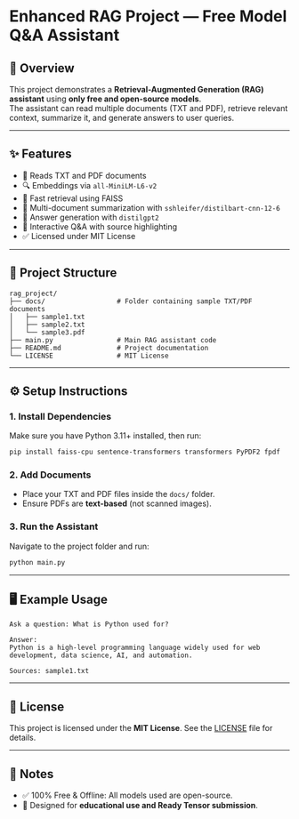 # Enhanced RAG Project — Free Model Q&A Assistant

## 📌 Overview
This project demonstrates a **Retrieval-Augmented Generation (RAG) assistant** using **only free and open-source models**.  
The assistant can read multiple documents (TXT and PDF), retrieve relevant context, summarize it, and generate answers to user queries.

---

## ✨ Features
- 📂 Reads TXT and PDF documents  
- 🔍 Embeddings via `all-MiniLM-L6-v2`  
- 📡 Fast retrieval using FAISS  
- 📝 Multi-document summarization with `sshleifer/distilbart-cnn-12-6`  
- 🤖 Answer generation with `distilgpt2`  
- 💬 Interactive Q&A with source highlighting  
- ✅ Licensed under MIT License  

---

## 📂 Project Structure
```
rag_project/
├── docs/                  # Folder containing sample TXT/PDF documents
│   ├── sample1.txt
│   ├── sample2.txt
│   └── sample3.pdf
├── main.py                # Main RAG assistant code
├── README.md              # Project documentation
└── LICENSE                # MIT License
```

---

## ⚙️ Setup Instructions

### 1. Install Dependencies
Make sure you have Python 3.11+ installed, then run:
```bash
pip install faiss-cpu sentence-transformers transformers PyPDF2 fpdf
```

### 2. Add Documents
- Place your TXT and PDF files inside the `docs/` folder.  
- Ensure PDFs are **text-based** (not scanned images).  

### 3. Run the Assistant
Navigate to the project folder and run:
```bash
python main.py
```

---

## 🖥️ Example Usage
```
Ask a question: What is Python used for?

Answer:
Python is a high-level programming language widely used for web development, data science, AI, and automation.

Sources: sample1.txt
```

---

## 📜 License
This project is licensed under the **MIT License**. See the [LICENSE](LICENSE) file for details.

---

## 📝 Notes
- ✅ 100% Free & Offline: All models used are open-source.  
- 📘 Designed for **educational use and Ready Tensor submission**.  
